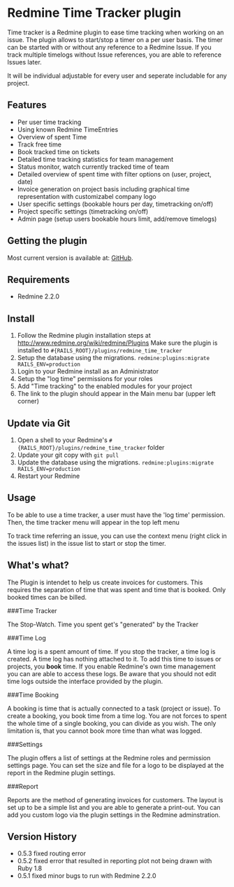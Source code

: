 # Redmine Time Tracker plugin

Time tracker is a Redmine plugin to ease time tracking when working on an issue.
The plugin allows to start/stop a timer on a per user basis. The timer can be started with or without any reference to a Redmine Issue.
If you track multiple timelogs without Issue references, you are able to reference Issues later.

It will be individual adjustable for every user and seperate includable for any project.

## Features

* Per user time tracking
* Using known Redmine TimeEntries
* Overview of spent Time
* Track free time
* Book tracked time on tickets
* Detailed time tracking statistics for team management
* Status monitor, watch currently tracked time of team
* Detailed overview of spent time with filter options on (user, project, date)
* Invoice generation on project basis including graphical time representation with customizabel company logo
* User specific settings (bookable hours per day, timetracking on/off)
* Project specific settings (timetracking on/off)
* Admin page (setup users bookable hours limit, add/remove timelogs)

## Getting the plugin

Most current version is available at: [GitHub](https://github.com/hicknhack-software/redmine_time_tracker).

## Requirements
* Redmine 2.2.0

## Install

1. Follow the Redmine plugin installation steps at http://www.redmine.org/wiki/redmine/Plugins Make sure the plugin is installed to `#{RAILS_ROOT}/plugins/redmine_time_tracker`
2. Setup the database using the migrations. `redmine:plugins:migrate RAILS_ENV=production`
3. Login to your Redmine install as an Administrator
4. Setup the "log time" permissions for your roles
5. Add "Time tracking" to the enabled modules for your project
6. The link to the plugin should appear in the Main menu bar (upper left corner)

## Update via Git

1. Open a shell to your Redmine's `#{RAILS_ROOT}/plugins/redmine_time_tracker` folder
2. Update your git copy with `git pull`
3. Update the database using the migrations. `redmine:plugins:migrate RAILS_ENV=production`
4. Restart your Redmine

## Usage

To be able to use a time tracker, a user must have the 'log time' permission.
Then, the time tracker menu will appear in the top left menu

To track time referring an issue, you can use the context menu (right click in the issues list) in
the issue list to start or stop the timer.

## What's what?

The Plugin is intendet to help us create invoices for customers. This requires the separation of time that was spent and time that is booked. Only booked times can be billed.

###Time Tracker

The Stop-Watch. Time you spent get's "generated" by the Tracker 

###Time Log

A time log is a spent amount of time. If you stop the tracker, a time log is created. A time log has nothing attached to it. To add this time to issues or projects, you **book** time.
If you enable Redmine's own time management you can are able to access these logs. Be aware that you should not edit time logs outside the interface provided by the plugin.

###Time Booking

A booking is time that is actually connected to a task (project or issue). To create a booking, you book time from a time log. You are not forces to spent the whole time of a single booking, you can divide as you wish. The only limitation is, that you cannot book more time than what was logged.

###Settings

The plugin offers a list of settings at the Redmine roles and permission settings page.
You can set the size and file for a logo to be displayed at the report in the Redmine plugin settings.

###Report

Reports are the method of generating invoices for customers. The layout is set up to be a simple list and you are able to generate a print-out. You can add you custom logo via the plugin settings in the Redmine adminstration.

## Version History

* 0.5.3 fixed routing error
* 0.5.2 fixed error that resulted in reporting plot not being drawn with Ruby 1.8
* 0.5.1 fixed minor bugs to run with Redmine 2.2.0